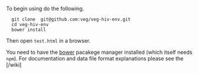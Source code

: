 To begin using do the following.
```
  git clone  git@github.com:veg/veg-hiv-env.git
  cd veg-hiv-env
  bower install
```  
Then open `test.html` in a browser.

You need to have the [bower](http://bower.io) pacakege manager installed (which itself needs `npm`).
For documentation and data file format explanations please see the [/wiki]
  
